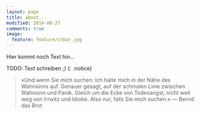 ```yaml
---
layout: page
title: about...
modified: 2014-08-27
comments: true
image:
  feature: feature/cnbar.jpg
---
```


Hier kommt noch Text hin...

TODO: Text schreiben ;)
{: .notice}

> »Und wenn Sie mich suchen: Ich halte mich in der Nähe des Wahnsinns auf. Genauer gesagt, auf der schmalen Linie zwischen Wahnsinn und Panik. Gleich um die Ecke von Todesangst, nicht weit weg von Irrwitz und Idiotie. Also nur, falls Sie mich suchen.« — Bernd das Brot

